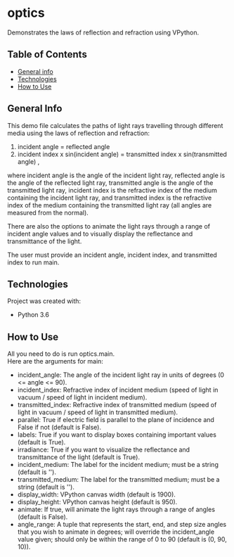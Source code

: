 # optics
Demonstrates the laws of reflection and refraction using VPython.

## Table of Contents
* [General info](#general-info)
* [Technologies](#technologies)
* [How to Use](#how-to-use)

## General Info
This demo file calculates the paths of light rays travelling through different media using the laws of reflection and refraction:
1. incident angle = reflected angle
2. incident index  x  sin(incident angle) = transmitted index  x  sin(transmitted angle) ,  

where incident angle is the angle of the incident light ray, reflected angle is the angle of the reflected light ray, transmitted angle is the angle of the transmitted light ray, incident index is the refractive index of the medium containing the incident light ray, and  transmitted index is the refractive index of the medium containing the transmitted light ray (all angles are measured from the normal).  

There are also the options to animate the light rays through a range of incident angle values and to visually display the reflectance and transmittance of the light.  

The user must provide an incident angle, incident index, and transmitted index to run main.

## Technologies
Project was created with:
* Python 3.6

## How to Use
All you need to do is run optics.main.  
Here are the arguments for main:
* incident_angle: The angle of the incident light ray in units of degrees (0 <= angle <= 90).
* incident_index: Refractive index of incident medium (speed of light in vacuum / speed of light in incident medium).
* transmitted_index: Refractive index of transmitted medium (speed of light in vacuum / speed of light in transmitted medium).
* parallel: True if electric field is parallel to the plane of incidence and False if not (default is False).
* labels: True if you want to display boxes containing important values (default is True).
* irradiance: True if you want to visualize the reflectance and transmittance of the light (default is True).
* incident_medium: The label for the incident medium; must be a string (default is '').
* transmitted_medium: The label for the transmitted medium; must be a string (default is '').
* display_width: VPython canvas width (default is 1900).
* display_height: VPython canvas height (default is 950).
* animate: If true, will animate the light rays through a range of angles (default is False).
* angle_range: A tuple that represents the start, end, and step size angles that you wish to animate in degrees; will override the incident_angle value given; should only be within the range of 0 to 90 (default is (0, 90, 10)).
